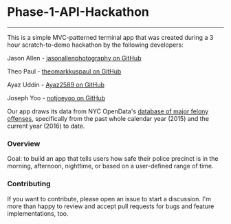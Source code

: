 # Phase-1-API-Hackathon

----------------------

This is a simple MVC-patterned terminal app that was created during a 3 hour scratch-to-demo hackathon by the following developers:


Jason Allen - [jasonallenphotography on GitHub](https://github.com/jasonallenphotography)

Theo Paul - [theomarkkuspaul on GitHub](https://github.com/theomarkkuspaul)

Ayaz Uddin - [Ayaz2589 on GitHub](https://github.com/Ayaz2589)

Joseph Yoo - [notjoeyoo on GitHub](https://github.com/notjoeyoo)


Our app draws its data from NYC OpenData's [database of major felony offenses](https://data.cityofnewyork.us/Public-Safety/NYPD-7-Major-Felony-Incidents/hyij-8hr7), specifically from the past whole calendar year (2015) and the current year (2016) to date.

### Overview
Goal: to build an app that tells users how safe their police precinct is in the morning, afternoon, nighttime, or based on a user-defined range of time.

### Contributing

If you want to contribute, please open an issue to start a discussion. I'm more than happy to review and accept pull requests for bugs and feature implementations, too.
